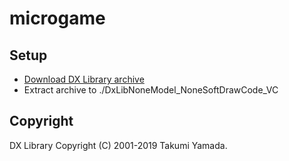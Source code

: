 # microgame

## Setup

- [Download DX Library archive](https://dxlib.xsrv.jp/DxLib/DxLibNoneModel_NoneSoftDrawCode_VC_3_22a.zip)
- Extract archive to ./DxLibNoneModel_NoneSoftDrawCode_VC

## Copyright

DX Library Copyright (C) 2001-2019 Takumi Yamada.
